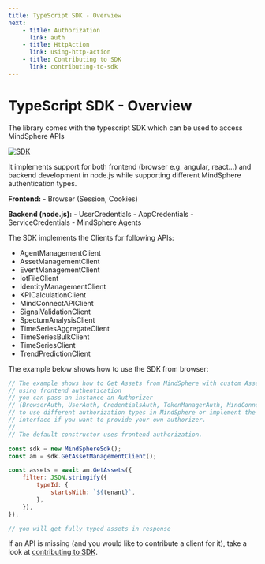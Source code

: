 ```yaml
---
title: TypeScript SDK - Overview
next:
    - title: Authorization
      link: auth
    - title: HttpAction
      link: using-http-action
    - title: Contributing to SDK
      link: contributing-to-sdk
---
```


<!-- @format -->

# TypeScript SDK - Overview

The library comes with the typescript SDK which can be used to access MindSphere APIs

[![SDK](https://img.shields.io/badge/SDK-full%20documentation-%23009999.svg)](/docs/mindconnect-nodejs/sdk/index.html)

It implements support for both frontend (browser e.g. angular, react...) and backend development in node.js while supporting different MindSphere authentication types.

**Frontend:** - Browser (Session, Cookies)

**Backend (node.js):** - UserCredentials - AppCredentials - ServiceCredentials - MindSphere Agents

The SDK implements the Clients for following APIs:

-   AgentManagementClient
-   AssetManagementClient
-   EventManagementClient
-   IotFileClient
-   IdentityManagementClient
-   KPICalculationClient
-   MindConnectAPIClient
-   SignalValidationClient
-   SpectumAnalysisClient
-   TimeSeriesAggregateClient
-   TimeSeriesBulkClient
-   TimeSeriesClient
-   TrendPredictionClient

The example below shows how to use the SDK from browser:

```javascript
// The example shows how to Get Assets from MindSphere with custom AssetType
// using frontend authentication
// you can pass an instance an Authorizer
// (BrowserAuth, UserAuth, CredentialsAuth, TokenManagerAuth, MindConnectAgent)
// to use different authorization types in MindSphere or implement the TokenRotation
// interface if you want to provide your own authorizer.
//
// The default constructor uses frontend authorization.

const sdk = new MindSphereSdk();
const am = sdk.GetAssetManagementClient();

const assets = await am.GetAssets({
    filter: JSON.stringify({
        typeId: {
            startsWith: `${tenant}`,
        },
    }),
});

// you will get fully typed assets in response
```

If an API is missing (and you would like to contribute a client for it), take a look at [contributing to SDK](./contributing-to-sdk.html).
